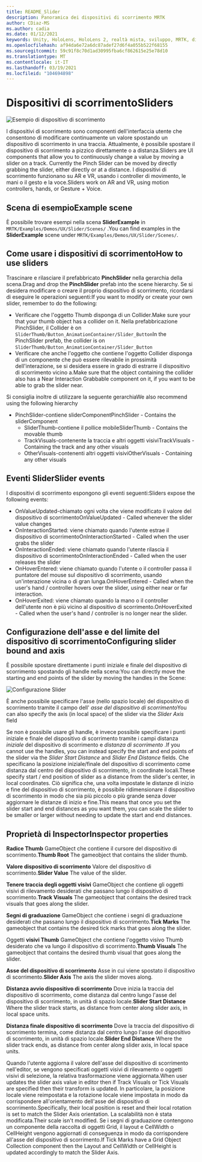 ```yaml
---
title: README_Slider
description: Panoramica dei dispositivi di scorrimento MRTK
author: CDiaz-MS
ms.author: cadia
ms.date: 01/12/2021
keywords: Unity, HoloLens, HoloLens 2, realtà mista, sviluppo, MRTK, dispositivi di scorrimento,
ms.openlocfilehash: af94da6e72a6dc87adef27d6f4a055b522f68155
ms.sourcegitcommit: 59c91f8c70d1ad30995fba6cf862615e25e78d10
ms.translationtype: MT
ms.contentlocale: it-IT
ms.lasthandoff: 03/19/2021
ms.locfileid: "104694898"
---
```

# <a name="sliders"></a><span data-ttu-id="99c3f-104">Dispositivi di scorrimento</span><span class="sxs-lookup"><span data-stu-id="99c3f-104">Sliders</span></span>

![Esempio di dispositivo di scorrimento](Images/Slider/MRTK_UX_Slider_Main.jpg)

<span data-ttu-id="99c3f-106">I dispositivi di scorrimento sono componenti dell'interfaccia utente che consentono di modificare continuamente un valore spostando un dispositivo di scorrimento in una traccia. Attualmente, è possibile spostare il dispositivo di scorrimento a pizzico direttamente o a distanza.</span><span class="sxs-lookup"><span data-stu-id="99c3f-106">Sliders are UI components that allow you to continuously change a value by moving a slider on a track. Currently the Pinch Slider can be moved by directly grabbing the slider, either directly or at a distance.</span></span> <span data-ttu-id="99c3f-107">I dispositivi di scorrimento funzionano su AR e VR, usando i controller di movimento, le mani o il gesto e la voce.</span><span class="sxs-lookup"><span data-stu-id="99c3f-107">Sliders work on AR and VR, using motion controllers, hands, or Gesture + Voice.</span></span>

## <a name="example-scene"></a><span data-ttu-id="99c3f-108">Scena di esempio</span><span class="sxs-lookup"><span data-stu-id="99c3f-108">Example scene</span></span>

<span data-ttu-id="99c3f-109">È possibile trovare esempi nella scena **SliderExample** in `MRTK/Examples/Demos/UX/Slider/Scenes/` .</span><span class="sxs-lookup"><span data-stu-id="99c3f-109">You can find examples in the **SliderExample** scene under `MRTK/Examples/Demos/UX/Slider/Scenes/`.</span></span>

## <a name="how-to-use-sliders"></a><span data-ttu-id="99c3f-110">Come usare i dispositivi di scorrimento</span><span class="sxs-lookup"><span data-stu-id="99c3f-110">How to use sliders</span></span>

<span data-ttu-id="99c3f-111">Trascinare e rilasciare il prefabbricato **PinchSlider** nella gerarchia della scena.</span><span class="sxs-lookup"><span data-stu-id="99c3f-111">Drag and drop the **PinchSlider** prefab into the scene hierarchy.</span></span> <span data-ttu-id="99c3f-112">Se si desidera modificare o creare il proprio dispositivo di scorrimento, ricordarsi di eseguire le operazioni seguenti:</span><span class="sxs-lookup"><span data-stu-id="99c3f-112">If you want to modify or create your own slider, remember to do the following:</span></span>

- <span data-ttu-id="99c3f-113">Verificare che l'oggetto Thumb disponga di un Collider.</span><span class="sxs-lookup"><span data-stu-id="99c3f-113">Make sure your that your thumb object has a collider on it.</span></span> <span data-ttu-id="99c3f-114">Nella prefabbricazione PinchSlider, il Collider è on `SliderThumb/Button_AnimationContainer/Slider_Button`</span><span class="sxs-lookup"><span data-stu-id="99c3f-114">In the PinchSlider prefab, the collider is on `SliderThumb/Button_AnimationContainer/Slider_Button`</span></span>
- <span data-ttu-id="99c3f-115">Verificare che anche l'oggetto che contiene l'oggetto Collider disponga di un componente che può essere rilevabile in prossimità dell'interazione, se si desidera essere in grado di estrarre il dispositivo di scorrimento vicino a.</span><span class="sxs-lookup"><span data-stu-id="99c3f-115">Make sure that the object containing the collider also has a Near Interaction Grabbable component on it, if you want to be able to grab the slider near.</span></span>

<span data-ttu-id="99c3f-116">Si consiglia inoltre di utilizzare la seguente gerarchia</span><span class="sxs-lookup"><span data-stu-id="99c3f-116">We also recommend using the following hierarchy</span></span>

- <span data-ttu-id="99c3f-117">PinchSlider-contiene sliderComponent</span><span class="sxs-lookup"><span data-stu-id="99c3f-117">PinchSlider - Contains the sliderComponent</span></span>
  - <span data-ttu-id="99c3f-118">SliderThumb-contiene il pollice mobile</span><span class="sxs-lookup"><span data-stu-id="99c3f-118">SliderThumb - Contains the movable thumb</span></span>
  - <span data-ttu-id="99c3f-119">TrackVisuals-contenente la traccia e altri oggetti visivi</span><span class="sxs-lookup"><span data-stu-id="99c3f-119">TrackVisuals - Containing the track and any other visuals</span></span>
  - <span data-ttu-id="99c3f-120">OtherVisuals-contenenti altri oggetti visivi</span><span class="sxs-lookup"><span data-stu-id="99c3f-120">OtherVisuals - Containing any other visuals</span></span>

## <a name="slider-events"></a><span data-ttu-id="99c3f-121">Eventi Slider</span><span class="sxs-lookup"><span data-stu-id="99c3f-121">Slider events</span></span>

<span data-ttu-id="99c3f-122">I dispositivi di scorrimento espongono gli eventi seguenti:</span><span class="sxs-lookup"><span data-stu-id="99c3f-122">Sliders expose the following events:</span></span>

- <span data-ttu-id="99c3f-123">OnValueUpdated-chiamato ogni volta che viene modificato il valore del dispositivo di scorrimento</span><span class="sxs-lookup"><span data-stu-id="99c3f-123">OnValueUpdated - Called whenever the slider value changes</span></span>
- <span data-ttu-id="99c3f-124">OnInteractionStarted: viene chiamato quando l'utente estrae il dispositivo di scorrimento</span><span class="sxs-lookup"><span data-stu-id="99c3f-124">OnInteractionStarted - Called when the user grabs the slider</span></span>
- <span data-ttu-id="99c3f-125">OnInteractionEnded: viene chiamato quando l'utente rilascia il dispositivo di scorrimento</span><span class="sxs-lookup"><span data-stu-id="99c3f-125">OnInteractionEnded - Called when the user releases the slider</span></span>
- <span data-ttu-id="99c3f-126">OnHoverEntered: viene chiamato quando l'utente o il controller passa il puntatore del mouse sul dispositivo di scorrimento, usando un'interazione vicina o di gran lunga.</span><span class="sxs-lookup"><span data-stu-id="99c3f-126">OnHoverEntered - Called when the user's hand / controller hovers over the slider, using either near or far interaction.</span></span>
- <span data-ttu-id="99c3f-127">OnHoverExited: viene chiamato quando la mano o il controller dell'utente non è più vicino al dispositivo di scorrimento.</span><span class="sxs-lookup"><span data-stu-id="99c3f-127">OnHoverExited - Called when the user's hand / controller is no longer near the slider.</span></span>

## <a name="configuring-slider-bound-and-axis"></a><span data-ttu-id="99c3f-128">Configurazione dell'asse e del limite del dispositivo di scorrimento</span><span class="sxs-lookup"><span data-stu-id="99c3f-128">Configuring slider bound and axis</span></span>

<span data-ttu-id="99c3f-129">È possibile spostare direttamente i punti iniziale e finale del dispositivo di scorrimento spostando gli handle nella scena:</span><span class="sxs-lookup"><span data-stu-id="99c3f-129">You can directly move the starting and end points of the slider by moving the handles in the Scene:</span></span>

![Configurazione Slider](Images/Sliders/MRTK_Sliders_Setup.png)

<span data-ttu-id="99c3f-131">È anche possibile specificare l'asse (nello spazio locale) del dispositivo di scorrimento tramite il campo dell' _asse del dispositivo di scorrimento_</span><span class="sxs-lookup"><span data-stu-id="99c3f-131">You can also specify the axis (in local space) of the slider via the _Slider Axis_ field</span></span>

<span data-ttu-id="99c3f-132">Se non è possibile usare gli handle, è invece possibile specificare i punti iniziale e finale del dispositivo di scorrimento tramite i campi distanza _iniziale_ del dispositivo di scorrimento e _distanza di scorrimento_ .</span><span class="sxs-lookup"><span data-stu-id="99c3f-132">If you cannot use the handles, you can instead specify the start and end points of the slider via the _Slider Start Distance_ and _Slider End Distance_ fields.</span></span> <span data-ttu-id="99c3f-133">Che specificano la posizione iniziale/finale del dispositivo di scorrimento come distanza dal centro del dispositivo di scorrimento, in coordinate locali.</span><span class="sxs-lookup"><span data-stu-id="99c3f-133">These specify start / end position of slider as a distance from the slider's center, in local coordinates.</span></span> <span data-ttu-id="99c3f-134">Ciò significa che, una volta impostate le distanze di inizio e fine del dispositivo di scorrimento, è possibile ridimensionare il dispositivo di scorrimento in modo che sia più piccolo o più grande senza dover aggiornare le distanze di inizio e fine.</span><span class="sxs-lookup"><span data-stu-id="99c3f-134">This means that once you set the slider start and end distances as you want them, you can scale the slider to be smaller or larger without needing to update the start and end distances.</span></span>

## <a name="inspector-properties"></a><span data-ttu-id="99c3f-135">Proprietà di Inspector</span><span class="sxs-lookup"><span data-stu-id="99c3f-135">Inspector properties</span></span>

<span data-ttu-id="99c3f-136">**Radice Thumb** GameObject che contiene il cursore del dispositivo di scorrimento.</span><span class="sxs-lookup"><span data-stu-id="99c3f-136">**Thumb Root** The gameobject that contains the slider thumb.</span></span>

<span data-ttu-id="99c3f-137">**Valore dispositivo di scorrimento** Valore del dispositivo di scorrimento.</span><span class="sxs-lookup"><span data-stu-id="99c3f-137">**Slider Value** The value of the slider.</span></span>

<span data-ttu-id="99c3f-138">**Tenere traccia degli oggetti visivi** GameObject che contiene gli oggetti visivi di rilevamento desiderati che passano lungo il dispositivo di scorrimento.</span><span class="sxs-lookup"><span data-stu-id="99c3f-138">**Track Visuals** The gameobject that contains the desired track visuals that goes along the slider.</span></span>

<span data-ttu-id="99c3f-139">**Segni di graduazione** GameObject che contiene i segni di graduazione desiderati che passano lungo il dispositivo di scorrimento.</span><span class="sxs-lookup"><span data-stu-id="99c3f-139">**Tick Marks** The gameobject that contains the desired tick marks that goes along the slider.</span></span>

<span data-ttu-id="99c3f-140">Oggetti **visivi Thumb** GameObject che contiene l'oggetto visivo Thumb desiderato che va lungo il dispositivo di scorrimento.</span><span class="sxs-lookup"><span data-stu-id="99c3f-140">**Thumb Visuals** The gameobject that contains the desired thumb visual that goes along the slider.</span></span>

<span data-ttu-id="99c3f-141">**Asse del dispositivo di scorrimento** Asse in cui viene spostato il dispositivo di scorrimento.</span><span class="sxs-lookup"><span data-stu-id="99c3f-141">**Slider Axis** The axis the slider moves along.</span></span>

<span data-ttu-id="99c3f-142">**Distanza avvio dispositivo di scorrimento** Dove inizia la traccia del dispositivo di scorrimento, come distanza dal centro lungo l'asse del dispositivo di scorrimento, in unità di spazio locale.</span><span class="sxs-lookup"><span data-stu-id="99c3f-142">**Slider Start Distance** Where the slider track starts, as distance from center along slider axis, in local space units.</span></span>

<span data-ttu-id="99c3f-143">**Distanza finale dispositivo di scorrimento** Dove la traccia del dispositivo di scorrimento termina, come distanza dal centro lungo l'asse del dispositivo di scorrimento, in unità di spazio locale.</span><span class="sxs-lookup"><span data-stu-id="99c3f-143">**Slider End Distance** Where the slider track ends, as distance from center along slider axis, in local space units.</span></span>

<span data-ttu-id="99c3f-144">Quando l'utente aggiorna il valore dell'asse del dispositivo di scorrimento nell'editor, se vengono specificati oggetti visivi di rilevamento o oggetti visivi di selezione, la relativa trasformazione viene aggiornata.</span><span class="sxs-lookup"><span data-stu-id="99c3f-144">When user updates the slider axis value in editor then if Track Visuals or Tick Visuals are specified then their transform is updated.</span></span>
<span data-ttu-id="99c3f-145">In particolare, la posizione locale viene reimpostata e la rotazione locale viene impostata in modo da corrispondere all'orientamento dell'asse del dispositivo di scorrimento.</span><span class="sxs-lookup"><span data-stu-id="99c3f-145">Specifically, their local position is reset and their local rotation is set to match the Slider Axis orientation.</span></span>
<span data-ttu-id="99c3f-146">La scalabilità non è stata modificata.</span><span class="sxs-lookup"><span data-stu-id="99c3f-146">Their scale isn't modified.</span></span>
<span data-ttu-id="99c3f-147">Se i segni di graduazione contengono un componente della raccolta di oggetti Grid, il layout e CellWidth o CellHeight vengono aggiornati di conseguenza in modo da corrispondere all'asse del dispositivo di scorrimento.</span><span class="sxs-lookup"><span data-stu-id="99c3f-147">If Tick Marks have a Grid Object Collection component then the Layout and CellWidth or CellHeight is updated accordingly to match the Slider Axis.</span></span>
